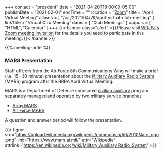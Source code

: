 +++
contact = "president"
date = "2021-04-20T19:00:00-05:00"
publishDate = "2021-02-01"
endTime = ""
location = "[Zoom](https://lists.rrra.org/pipermail/rrra/2021-April/001074.html)"
title = "April Virtual Meeting"
aliases = [ "/cal/2021/04/20/april-virtual-club-meeting" ]
linkTitle = "Virtual Club Meeting"
dates = [ "Club Meetings" ]
outputs = [ "HTML", "Calendar" ]
+++
{{< banner class="alert" >}}
Please visit
[W0JPJ's Zoom meeting invitation](https://lists.rrra.org/pipermail/rrra/2021-April/001074.html)
for the details you need to participate in this meeting.
{{< /banner >}}

{{% meeting-note %}}

### MARS Presentation

Staff officers from the Air Force 8th Communications Wing will make a
brief (i.e. 15--20 minute) presentation about the 
[Military Auxiliary Radio
System](https://en.wikipedia.org/wiki/Military_Auxiliary_Radio_System) (MARS)
program after the RRRA April Virtual Meeting.

MARS is a Department of Defense sponsored
[civilian auxillary](https://en.wikipedia.org/wiki/Auxiliaries) program
separately managed and operated by two military service branches:

* [Army MARS](http://www.usarmymars.org/)
* [Air Force MARS](https://www.mars.af.mil/)

A question and answer period will follow the presentation.

{{< figure src="https://upload.wikimedia.org/wikipedia/commons/5/50/2010MarsLogo.png" link="https://www.mars.af.mil/" attr="Wikipedia" attrlink="https://en.wikipedia.org/wiki/Military_Auxiliary_Radio_System" >}}
